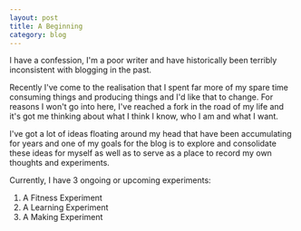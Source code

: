 ```yaml
---
layout: post
title: A Beginning
category: blog
---
```


I have a confession, I'm a poor writer and have historically been terribly inconsistent with blogging in the past.

Recently I've come to the realisation that I spent far more of my spare time consuming things and producing things and I'd like that to change. For reasons I won't go into here, I've reached a fork in the road of my life and it's got me thinking about what I think I know, who I am and what I want.

I've got a lot of ideas floating around my head that have been accumulating for years and one of my goals for the blog is to explore and consolidate these ideas for myself as well as to serve as a place to record my own thoughts and experiments.

Currently, I have 3 ongoing or upcoming experiments:
1. A Fitness Experiment
2. A Learning Experiment
3. A Making Experiment